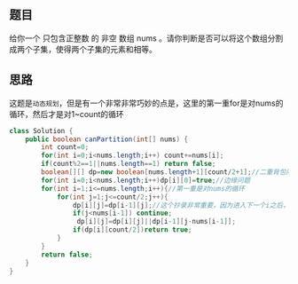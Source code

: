## 题目
给你一个 只包含正整数 的 非空 数组 nums 。请你判断是否可以将这个数组分割成两个子集，使得两个子集的元素和相等。

## 思路
这题是`动态规划`，但是有一个非常非常巧妙的点是，这里的第一重for是对nums的循环，然后才是对1~count的循环
```java
class Solution {
    public boolean canPartition(int[] nums) {
        int count=0;
        for(int i=0;i<nums.length;i++) count+=nums[i];
        if(count%2==1||nums.length==1) return false;
        boolean[][] dp=new boolean[nums.length+1][count/2+1];//二重背包问题
        for(int i=0;i<nums.length;i++)dp[i][0]=true;//边缘问题
        for(int i=1;i<=nums.length;i++){//第一重是对nums的循环
            for(int j=1;j<=count/2;j++){
                dp[i][j]=dp[i-1][j];//这个抄录非常重要，因为进入下一个i之后，没有了之前的记录
                if(j<nums[i-1]) continue;
                 dp[i][j]=dp[i][j]||dp[i-1][j-nums[i-1]];
                if(dp[i][count/2])return true;
            }
        }
        return false;
    }
}
```
